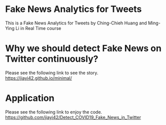 # Fake News Analytics for Tweets

This is a Fake News Analytics for Tweets by Ching-Chieh Huang and Ming-Ying Li in Real Time course

# Why we should detect Fake News on Twitter continuously?

Please see the following link to see the story.\
https://jiayi42.github.io/minimal/

# Application
Please see the following link to enjoy the code.
https://github.com/jiayi42/Detect_COVID19_Fake_News_in_Twitter
